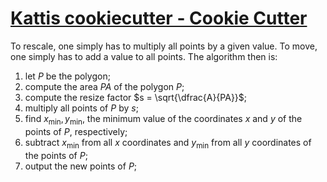 # [Kattis cookiecutter - Cookie Cutter](https://open.kattis.com/problems/cookiecutter)

To rescale, one simply has to multiply all points by a given value. To move, one simply has to add a value to all points. The algorithm then is:

1. let $P$ be the polygon;
2. compute the area $PA$ of the polygon $P$;
3. compute the resize factor $s = \sqrt{\dfrac{A}{PA}}$;
4. multiply all points of $P$ by $s$;
5. find $x_{\min}, y_{\min}$, the minimum value of the coordinates $x$ and $y$ of the points of $P$, respectively;
6. subtract $x_{\min}$ from all $x$ coordinates and $y_{\min}$ from all $y$ coordinates of the points of $P$;
7. output the new points of $P$;
